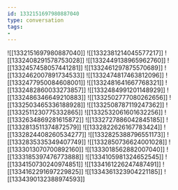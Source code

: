 ```yaml
---
id: 1332151697980887040
type: conversation
tags:
- 
---
```

![[1332151697980887040]]
![[1332381214045577217]]
![[1332408291578753028]]
![[1332449138965962760]]
![[1332457458057441281]]
![[1332461297875570689]]
![[1332462007891734533]]
![[1332474817463812096]]
![[1332477950084608001]]
![[1332481641667768321]]
![[1332482860033273857]]
![[1332484991201148929]]
![[1332486346649210883]]
![[1332502777080262656]]
![[1332503465336188928]]
![[1332508787119247362]]
![[1332511230775332865]]
![[1332532061601632256]]
![[1332634869281615872]]
![[1332727886042845185]]
![[1332813511374872579]]
![[1332822626167783424]]
![[1332824408260534277]]
![[1332825388796551173]]
![[1332835335349407749]]
![[1332850736624001028]]
![[1333013070700892160]]
![[1333018562882007040]]
![[1333185397476773888]]
![[1334105981324652545]]
![[1334150730240974851]]
![[1334161226247487491]]
![[1334162291697229825]]
![[1334361323904221185]]
![[1334390132388974593]]

